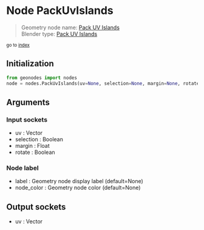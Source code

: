 
# Node PackUvIslands

> Geometry node name: [Pack UV Islands](https://docs.blender.org/manual/en/latest/modeling/geometry_nodes/uv/pack_uv_islands.html)<br>
  Blender type: [Pack UV Islands](https://docs.blender.org/api/current/bpy.types.GeometryNodeUVPackIslands.html)
  
<sub>go to [index](index.md)</sub>

## Initialization

```python
from geonodes import nodes
node = nodes.PackUvIslands(uv=None, selection=None, margin=None, rotate=None, label=None, node_color=None)
```



## Arguments


### Input sockets

- uv : Vector
- selection : Boolean
- margin : Float
- rotate : Boolean

### Node label

- label : Geometry node display label (default=None)
- node_color : Geometry node color (default=None)

## Output sockets

- uv : Vector
